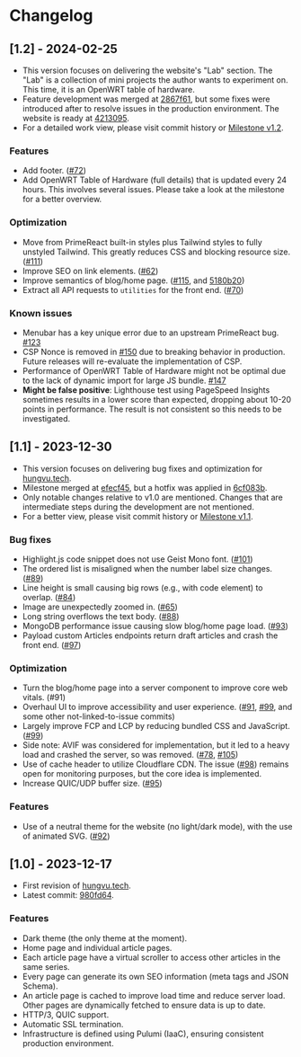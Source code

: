 # Changelog

## [1.2] - 2024-02-25

- This version focuses on delivering the website's "Lab" section. The "Lab" is a collection of mini projects the author wants to experiment on. This time, it is an OpenWRT table of hardware.
- Feature development was merged at [2867f61](https://github.com/hunghvu/hungvu.tech/commit/2867f61aaaf90a123b19702b02acf77ea77db4cd), but some fixes were introduced after to resolve issues in the production environment. The website is ready at [4213095](https://github.com/hunghvu/hungvu.tech/commit/4213095828983e96ef47444e93923898b8f054a8).
- For a detailed work view, please visit commit history or [Milestone v1.2](https://github.com/hunghvu/hungvu.tech/milestone/3?closed=1).

### Features

- Add footer. ([#72](https://github.com/hunghvu/hungvu.tech/issues/72))
- Add OpenWRT Table of Hardware (full details) that is updated every 24 hours. This involves several issues. Please take a look at the milestone for a better overview.

### Optimization

- Move from PrimeReact built-in styles plus Tailwind styles to fully unstyled Tailwind. This greatly reduces CSS and blocking resource size. ([#111](https://github.com/hunghvu/hungvu.tech/issues/111))
- Improve SEO on link elements. ([#62](https://github.com/hunghvu/hungvu.tech/issues/62))
- Improve semantics of blog/home page. ([#115](https://github.com/hunghvu/hungvu.tech/issues/115), and [5180b20](https://github.com/hunghvu/hungvu.tech/commit/5fd3230cb42dd24a9f8de16bd3016194d5fa6ff8))
- Extract all API requests to `utilities` for the front end. ([#70](https://github.com/hunghvu/hungvu.tech/issues/70))

### Known issues

- Menubar has a key unique error due to an upstream PrimeReact bug. [#123](https://github.com/hunghvu/hungvu.tech/issues/121)
- CSP Nonce is removed in [#150](https://github.com/hunghvu/hungvu.tech/issues/150) due to breaking behavior in production. Future releases will re-evaluate the implementation of CSP.
- Performance of OpenWRT Table of Hardware might not be optimal due to the lack of dynamic import for large JS bundle. [#147](https://github.com/hunghvu/hungvu.tech/issues/147)
- **Might be false positive**: Lighthouse test using PageSpeed Insights sometimes results in a lower score than expected, dropping about 10-20 points in performance. The result is not consistent so this needs to be investigated.

## [1.1] - 2023-12-30

- This version focuses on delivering bug fixes and optimization for [hungvu.tech](https://hungvu.tech).
- Milestone merged at [efecf45](https://github.com/hunghvu/hungvu.tech/commit/efecf450d7d0afc948117d22a9b3ff5d2cf43c07), but a hotfix was applied in [6cf083b](https://github.com/hunghvu/hungvu.tech/commit/6cf083b607e438dd80c248ce6b977473f7be29f0).
- Only notable changes relative to v1.0 are mentioned. Changes that are intermediate steps during the development are not mentioned.
- For a better view, please visit commit history or [Milestone v1.1](https://github.com/hunghvu/hungvu.tech/milestone/2?closed=1).

### Bug fixes

- Highlight.js code snippet does not use Geist Mono font. ([#101](https://github.com/hunghvu/hungvu.tech/issues/101))
- The ordered list is misaligned when the number label size changes. ([#89](https://github.com/hunghvu/hungvu.tech/issues/89))
- Line height is small causing big rows (e.g., with code element) to overlap. ([#84](https://github.com/hunghvu/hungvu.tech/issues/#84))
- Image are unexpectedly zoomed in. ([#65](https://github.com/hunghvu/hungvu.tech/issues/65))
- Long string overflows the text body. ([#88](https://github.com/hunghvu/hungvu.tech/issues/88))
- MongoDB performance issue causing slow blog/home page load. ([#93](https://github.com/hunghvu/hungvu.tech/issues/93))
- Payload custom Articles endpoints return draft articles and crash the front end. ([#97](https://github.com/hunghvu/hungvu.tech/issues/97))

### Optimization

- Turn the blog/home page into a server component to improve core web vitals. (#91)
- Overhaul UI to improve accessibility and user experience. ([#91](https://github.com/hunghvu/hungvu.tech/issues/91), [#99](https://github.com/hunghvu/hungvu.tech/issues/99), and some other not-linked-to-issue commits)
- Largely improve FCP and LCP by reducing bundled CSS and JavaScript. ([#99](https://github.com/hunghvu/hungvu.tech/issues/99))
- Side note: AVIF was considered for implementation, but it led to a heavy load and crashed the server, so was removed. ([#78](https://github.com/hunghvu/hungvu.tech/issues/78), [#105](https://github.com/hunghvu/hungvu.tech/issues/105))
- Use of cache header to utilize Cloudflare CDN. The issue ([#98](https://github.com/hunghvu/hungvu.tech/issues/98)) remains open for monitoring purposes, but the core idea is implemented.
- Increase QUIC/UDP buffer size. ([#95](https://github.com/hunghvu/hungvu.tech/issues/95))

### Features

- Use of a neutral theme for the website (no light/dark mode), with the use of animated SVG. ([#92](https://github.com/hunghvu/hungvu.tech/issues/92))

## [1.0] - 2023-12-17

- First revision of [hungvu.tech](https://hungvu.tech).
- Latest commit: [980fd64](https://github.com/hunghvu/hungvu.tech/commit/980fd64e3fb559ef3924463f2aefd55bf6109d51).

### Features

- Dark theme (the only theme at the moment).
- Home page and individual article pages.
- Each article page have a virtual scroller to access other articles in the same series.
- Every page can generate its own SEO information (meta tags and JSON Schema).
- An article page is cached to improve load time and reduce server load. Other pages are dynamically fetched to ensure data is up to date.
- HTTP/3, QUIC support.
- Automatic SSL termination.
- Infrastructure is defined using Pulumi (IaaC), ensuring consistent production environment.
